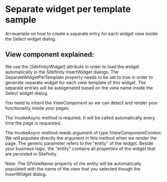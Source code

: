 # Separate widget per template sample
An example on how to create a separate entry for each widget view inside the Select widget dialog.


## View component explained: 

We use the [SitefinityWidget] attribute in order to load the widget automatically in the Sitefinity InsertWidget dialogs.
The SeparateWidgetPerTemplate property needs to be set to true in order to generate separate widget for each view template of this widget. The separate entries will be autogenated based on the view name inside the Select widget dialog.

You need to inherit the ViewComponent so we can detect and render your functionality inside your pages.

The InvokeAsync method is required. It will be called automatically every time the page is requested.

The InvokeAsync method needs argument of type IViewComponentContext<T>. We will populate directly the argument in this method when we render the page. The generic parameter refers to the "entity" of the widget. Beside your business logic, the "entity" contains all properties of the widget that are persisted in Sitefinity.

Note: The SfViewName property of the entity will be automatically populated with the name of the view that you selected though the InsertWidget dialog.